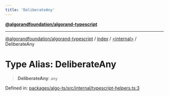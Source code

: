 ```yaml
---
title: 'DeliberateAny'
---
```


[**@algorandfoundation/algorand-typescript**](../../../README.md)

---

[@algorandfoundation/algorand-typescript](../../../README.md) / [index](../../README.md) / [\<internal\>](../README.md) / DeliberateAny

# Type Alias: DeliberateAny

> **DeliberateAny**: `any`

Defined in: [packages/algo-ts/src/internal/typescript-helpers.ts:3](https://github.com/algorandfoundation/puya-ts/blob/main/packages/algo-ts/src/internal/typescript-helpers.ts#L3)
